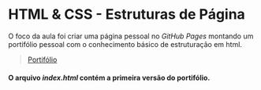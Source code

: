 # HTML & CSS - Estruturas de Página
O foco da aula foi criar uma página pessoal no _GitHub Pages_ montando um portifólio pessoal com o conhecimento básico de estruturação em html.
>[Portifólio](https://naaharo.github.io/)
#### O arquivo _index.html_ contém a primeira versão do portifólio.
